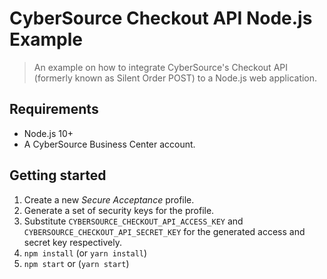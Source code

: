 # CyberSource Checkout API Node.js Example
> An example on how to integrate CyberSource's Checkout API (formerly known as Silent Order POST) to a Node.js web application.

## Requirements

* Node.js 10+
* A CyberSource Business Center account.

## Getting started

1. Create a new _Secure Acceptance_ profile.
2. Generate a set of security keys for the profile.
3. Substitute `CYBERSOURCE_CHECKOUT_API_ACCESS_KEY` and `CYBERSOURCE_CHECKOUT_API_SECRET_KEY` for the generated access and secret key respectively.
4. `npm install` (or `yarn install`)
5. `npm start` or (`yarn start`)

